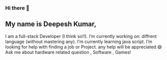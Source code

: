 ### Hi there 👋
 ## My name is Deepesh Kumar,
I am a full-stack Developer (I think so!!).
I’m currently working on: diffrent language (without mastering any).
I’m currently learning java script.
I’m looking for help with finding a job or Project. any help will be appreciated.😄
Ask me about hardware related question , Software , Games!
<!--
**Deepeshgiri/Deepeshgiri** is a ✨ _special_ ✨ repository because its `README.md` (this file) appears on your GitHub profile.

Here are some ideas to get you started:

- 🔭 I’m currently working on ...
- 🌱 I’m currently learning ...
- 👯 I’m looking to collaborate on ...
- 🤔 I’m looking for help with ...
- 💬 Ask me about ...
- 📫 How to reach me: ...
- 😄 Pronouns: ...
- ⚡ Fun fact: ...
-->
